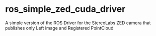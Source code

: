 # ros_simple_zed_cuda_driver
A simple version of the ROS Driver for the StereoLabs ZED camera that publishes only Left image and Registered PointCloud

